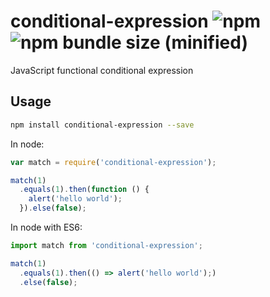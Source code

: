 # conditional-expression ![npm](https://img.shields.io/npm/dt/conditional-expression.svg)![npm bundle size (minified)](https://img.shields.io/bundlephobia/min/conditional-expression.svg)

JavaScript functional conditional expression

Usage
---

```sh
npm install conditional-expression --save
```

In node:

```js
var match = require('conditional-expression');

match(1)
  .equals(1).then(function () {
    alert('hello world');
  }).else(false);

```

In node with ES6:

```js
import match from 'conditional-expression';

match(1)
  .equals(1).then(() => alert('hello world');)
  .else(false);

```